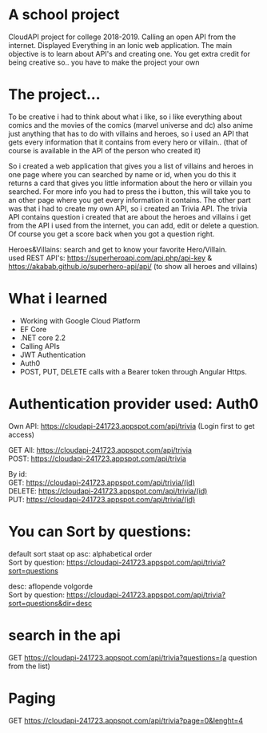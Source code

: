 # A school project
CloudAPI project for college 2018-2019. Calling an open API from the internet. Displayed Everything in an Ionic web application. The main objective is to learn about API's and creating one. You get extra credit for being creative so.. you have to make the project your own

# The project...
To be creative i had to think about what i like, so i like everything about comics and the movies of the comics (marvel universe and dc) also anime just anything that has to do with villains and heroes, so i used an API that gets every information that it contains from every hero or villain.. (that of course is available in the API of the person who created it)

So i created a web application that gives you a list of villains and heroes in one page where you can searched by name or id, when you do this it returns a card that gives you little information about the hero or villain you searched. For more info you had to press the i button, this will take you to an other page where you get every information it contains. The other part was that i had to create my own API, so i created an Trivia API. The trivia API contains question i created that are about the heroes and villains i get from the API i used from the internet, you can add, edit or delete a question. Of course you get a score back when you got a question right.

Heroes&Villains: search and get to know your favorite Hero/Villain. <br>
used REST API's: https://superheroapi.com/api.php/api-key & https://akabab.github.io/superhero-api/api/ (to show all heroes and villains)

# What i learned
* Working with Google Cloud Platform
* EF Core
* .NET core 2.2
* Calling APIs
* JWT Authentication
* Auth0
* POST, PUT, DELETE calls with a Bearer token through Angular Https.

# Authentication provider used: Auth0

Own API: https://cloudapi-241723.appspot.com/api/trivia (Login first to get access)

GET All:  https://cloudapi-241723.appspot.com/api/trivia <br>
POST:  https://cloudapi-241723.appspot.com/api/trivia <br>

By id: <br>
GET:  https://cloudapi-241723.appspot.com/api/trivia/(id) <br>
DELETE:  https://cloudapi-241723.appspot.com/api/trivia/(id) <br>
PUT:  https://cloudapi-241723.appspot.com/api/trivia/(id)

# You can Sort by questions:

default sort staat op asc: alphabetical order <br>
  Sort by question: https://cloudapi-241723.appspot.com/api/trivia?sort=questions

desc: aflopende volgorde <br>
  Sort by question: https://cloudapi-241723.appspot.com/api/trivia?sort=questions&dir=desc

# search in the api

GET https://cloudapi-241723.appspot.com/api/trivia?questions=(a question from the list)

# Paging
GET https://cloudapi-241723.appspot.com/api/trivia?page=0&lenght=4
